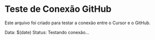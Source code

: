# Teste de Conexão GitHub

Este arquivo foi criado para testar a conexão entre o Cursor e o GitHub.

Data: $(date)
Status: Testando conexão...